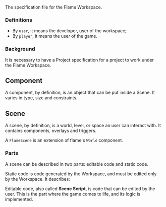 The specification file for the Flame Workspace.

### Definitions

* By `user`, it means the developer, user of the workspace;
* By `player`, it means the user of the game.

### Background

It is necessary to have a Project specification for a project to work under the Flame Workspace.

## Component

A component, by definition, is an object that can be put inside a Scene. It varies in type, size and constraints.

## Scene

A scene, by definition, is a world, level, or space an user can interact with. It contains components, overlays and triggers.

A `FlameScene` is an extension of flame's `World` component.

### Parts

A scene can be described in two parts: editable code and static code.

Static code is code generated by the Workspace, and must be edited only by the Workspace. It describes:

Editable code, also called **Scene Script**, is code that can be edited by the user. This is the part where the game comes to life, and its logic is implemented.